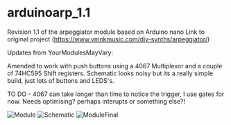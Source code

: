 # arduinoarp_1.1
Revision 1.1 of the arpeggiator module based on Arduino nano
 Link to original project (https://www.ymnkmusic.com/diy-synths/arpeggiator/)


Updates from YourModulesMayVary:

Amended to work with push buttons using a 4067 Multiplexor and a couple of 74HC595 Shift registers.
Schematic looks noisy but its a really simple build, just lots of buttons and LEDS's.

TO DO - 4067 can take longer than time to notice the trigger, I use gates for now. Needs optimising? perhaps interupts or something else?!

![Module](https://nikscave.github.io/Arp_YMMV.png)
![Schematic](https://nikscave.github.io/YMNKARP_YMMV.png)
![ModuleFinal](https://nikscave.github.io/ARP_final_ish.JPG)

